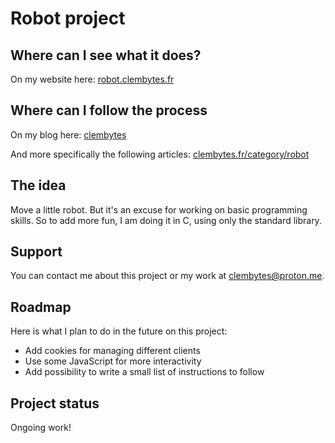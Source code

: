 # Robot project

## Where can I see what it does?

On my website here: [robot.clembytes.fr](https://robot.clembytes.fr)

## Where can I follow the process

On my blog here: [clembytes](https://clembytes.fr/)

And more specifically the following articles: [clembytes.fr/category/robot](https://clembytes.fr/category/robot/)

## The idea

Move a little robot. But it's an excuse for working on basic programming skills. So to add more fun, I am doing it in C, using only the standard library.

## Support

You can contact me about this project or my work at <clembytes@proton.me>.

## Roadmap

Here is what I plan to do in the future on this project:
- Add cookies for managing different clients
- Use some JavaScript for more interactivity
- Add possibility to write a small list of instructions to follow

## Project status

Ongoing work!
